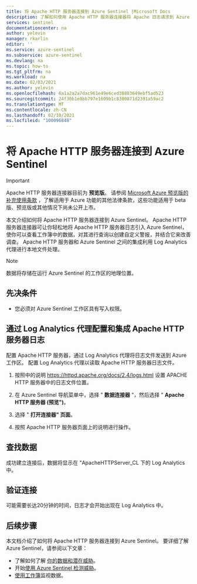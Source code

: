 ```yaml
---
title: 将 Apache HTTP 服务器连接到 Azure Sentinel |Microsoft Docs
description: 了解如何使用 Apache HTTP 服务器连接器将 Apache 日志请求到 Azure Sentinel。 在工作簿中查看 Apache 数据，创建警报，并改进调查。
services: sentinel
documentationcenter: na
author: yelevin
manager: rkarlin
editor: ''
ms.service: azure-sentinel
ms.subservice: azure-sentinel
ms.devlang: na
ms.topic: how-to
ms.tgt_pltfrm: na
ms.workload: na
ms.date: 02/03/2021
ms.author: yelevin
ms.openlocfilehash: 6a1a2a2a7dac961e49e6ced38803649ebf5ad523
ms.sourcegitcommit: 24f30b1e8bb797e1609b1c8300871d2391a59ac2
ms.translationtype: MT
ms.contentlocale: zh-CN
ms.lasthandoff: 02/10/2021
ms.locfileid: "100096848"
---
```

# <a name="connect-your-apache-http-server-to-azure-sentinel"></a>将 Apache HTTP 服务器连接到 Azure Sentinel

> [!IMPORTANT]
> Apache HTTP 服务器连接器目前为 **预览版**。 请参阅 [Microsoft Azure 预览版的补充使用条款](https://azure.microsoft.com/support/legal/preview-supplemental-terms/) ，了解适用于 Azure 功能的其他法律条款，这些功能适用于 beta 版、预览版或其他情况下尚未公开上市。

本文介绍如何将 Apache HTTP 服务器连接到 Azure Sentinel。 Apache HTTP 服务器连接器可让你轻松地将 Apache HTTP 服务器日志引入 Azure Sentinel，使你可以查看工作簿中的数据，对其进行查询以创建自定义警报，并结合它来改善调查。 Apache HTTP 服务器和 Azure Sentinel 之间的集成利用 Log Analytics 代理进行本地文件处理。

> [!NOTE]
> 数据将存储在运行 Azure Sentinel 的工作区的地理位置。

## <a name="prerequisites"></a>先决条件

- 您必须对 Azure Sentinel 工作区具有写入权限。

## <a name="configure-and-integrate-apache-http-server-logs-via-log-analytics-agent"></a>通过 Log Analytics 代理配置和集成 Apache HTTP 服务器日志

配置 Apache HTTP 服务器，通过 Log Analytics 代理将日志文件发送到 Azure 工作区。
配置 Log Analytics 代理以读取 Apache HTTP 服务器日志文件。

1. 按照中的说明 https://httpd.apache.org/docs/2.4/logs.html 设置 APACHE HTTP 服务器中的日志文件位置。

1. 在 Azure Sentinel 导航菜单中，选择 " **数据连接器** "，然后选择 " **Apache HTTP 服务器 (预览")**。

1. 选择 " **打开连接器" 页面**。

1. 按照 Apache HTTP 服务器页面上的说明进行操作。

## <a name="find-your-data"></a>查找数据

成功建立连接后，数据将显示在 "ApacheHTTPServer_CL 下的 Log Analytics 中。

## <a name="validate-connectivity"></a>验证连接

可能需要长达20分钟的时间，日志才会开始出现在 Log Analytics 中。

## <a name="next-steps"></a>后续步骤

本文档介绍了如何将 Apache HTTP 服务器连接到 Azure Sentinel。 要详细了解 Azure Sentinel，请参阅以下文章：

- 了解如何了解 [你的数据和潜在威胁](quickstart-get-visibility.md)。
- 开始[使用 Azure Sentinel 检测威胁](tutorial-detect-threats-built-in.md)。
- [使用工作簿](tutorial-monitor-your-data.md)监视数据。
